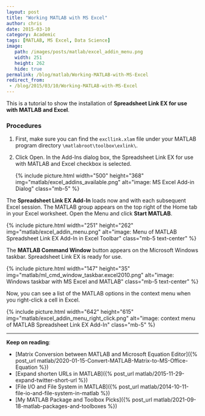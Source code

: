 ```yaml
---
layout: post
title: "Working MATLAB with MS Excel"
author: chris
date: 2015-03-10
category: Academic
tags: [MATLAB, MS Excel, Data Science]
image: 
   path: /images/posts/matlab/excel_addin_menu.png
   width: 251
   height: 262
   hide: true
permalink: /blog/matlab/Working-MATLAB-with-MS-Excel
redirect_from:
 - /blog/2015/03/10/Working-MATLAB-with-MS-Excel
---
```


This is a tutorial to show the installation of **Spreadsheet Link EX for use with MATLAB and Excel**.

<!--more-->

### Procedures

1. First, make sure you can find the `excllink.xlam` file under your MATLAB program directory `\matlabroot\toolbox\exlink\`.

2. Click Open. In the Add-Ins dialog box, the Spreadsheet Link EX for use with MATLAB and Excel checkbox is selected.

   {% include picture.html width="500" height="368"
   img="matlab/excel_addins_available.png" alt="image: MS Excel Add-in Dialog" class="mb-5" %}

The **Spreadsheet Link EX Add-In** loads now and with each subsequent Excel session. The MATLAB group appears on the top right of the Home tab in your Excel worksheet. Open the Menu and click **Start MATLAB**.

{% include picture.html width="251" height="262"
img="matlab/excel_addin_menu.png" alt="image: Menu of MATLAB Spreadsheet Link EX Add-In in Excel Toolbar" class="mb-5 text-center" %}

The **MATLAB Command Window** button appears on the Microsoft Windows taskbar. Spreadsheet Link EX is ready for use.

{% include picture.html width="147" height="35"
img="matlab/ml_cmd_window_taskbar.excel2010.png" alt="image: Windows taskbar with MS Excel and MATLAB" class="mb-5 text-center" %}
 
Now, you can see a list of the MATLAB options in the context menu when you right-click a cell in Excel.

{% include picture.html width="642" height="615"
img="matlab/excel_addin_menu_right_click.png" alt="image: context menu of MATLAB Spreadsheet Link EX Add-In" class="mb-5" %}

* * *

**Keep on reading**:

- [Matrix Conversion between MATLAB and Microsoft Equation Editor]({% post_url matlab/2020-01-15-Convert-MATLAB-Matrix-to-MS-Office-Equation %})
- [Expand shorten URLs in MATLAB]({% post_url matlab/2015-11-29-expand-twitter-short-url %})
- [File I/O and File System in MATLAB]({% post_url matlab/2014-10-11-file-io-and-file-system-in-matlab %})
- [My MATLAB Package and Toolbox Picks]({% post_url matlab/2021-09-18-matlab-packages-and-toolboxes %})